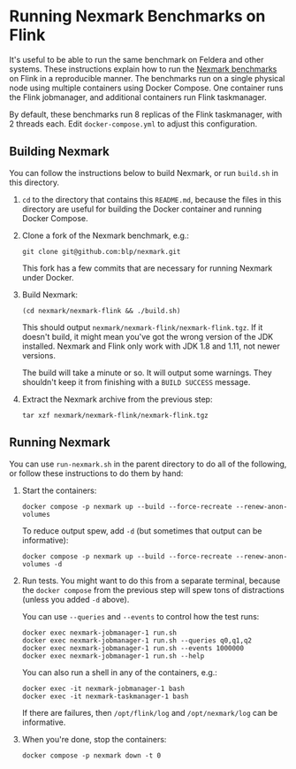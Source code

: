 # Running Nexmark Benchmarks on Flink

It's useful to be able to run the same benchmark on Feldera and other
systems.  These instructions explain how to run the [Nexmark
benchmarks](https://github.com/nexmark/nexmark) on Flink in a
reproducible manner.  The benchmarks run on a single physical node
using multiple containers using Docker Compose.  One container runs
the Flink jobmanager, and additional containers run Flink taskmanager.

By default, these benchmarks run 8 replicas of the Flink taskmanager,
with 2 threads each.  Edit `docker-compose.yml` to adjust this
configuration.

## Building Nexmark

You can follow the instructions below to build Nexmark, or run
`build.sh` in this directory.

1. `cd` to the directory that contains this `README.md`, because the
   files in this directory are useful for building the Docker
   container and running Docker Compose.

2. Clone a fork of the Nexmark benchmark, e.g.:

   ```
   git clone git@github.com:blp/nexmark.git
   ```

   This fork has a few commits that are necessary for running Nexmark
   under Docker.

4. Build Nexmark:

   ```
   (cd nexmark/nexmark-flink && ./build.sh)
   ```

   This should output `nexmark/nexmark-flink/nexmark-flink.tgz`.  If
   it doesn't build, it might mean you've got the wrong version of the
   JDK installed.  Nexmark and Flink only work with JDK 1.8 and 1.11,
   not newer versions.

   The build will take a minute or so.  It will output some warnings.
   They shouldn't keep it from finishing with a `BUILD SUCCESS`
   message.

5. Extract the Nexmark archive from the previous step:

   ```
   tar xzf nexmark/nexmark-flink/nexmark-flink.tgz
   ```

## Running Nexmark

You can use `run-nexmark.sh` in the parent directory to do all of the
following, or follow these instructions to do them by hand:

1. Start the containers:

   ```
   docker compose -p nexmark up --build --force-recreate --renew-anon-volumes
   ```

   To reduce output spew, add `-d` (but sometimes that output can be
   informative):

   ```
   docker compose -p nexmark up --build --force-recreate --renew-anon-volumes -d
   ```

2. Run tests.  You might want to do this from a separate terminal,
   because the `docker compose` from the previous step will spew tons
   of distractions (unless you added `-d` above).

   You can use `--queries` and `--events` to control how the test
   runs:

   ```
   docker exec nexmark-jobmanager-1 run.sh
   docker exec nexmark-jobmanager-1 run.sh --queries q0,q1,q2
   docker exec nexmark-jobmanager-1 run.sh --events 1000000
   docker exec nexmark-jobmanager-1 run.sh --help
   ```

   You can also run a shell in any of the containers, e.g.:

   ```
   docker exec -it nexmark-jobmanager-1 bash
   docker exec -it nexmark-taskmanager-1 bash
   ```

   If there are failures, then `/opt/flink/log` and `/opt/nexmark/log`
   can be informative.

3. When you're done, stop the containers:

   ```
   docker compose -p nexmark down -t 0
   ```
